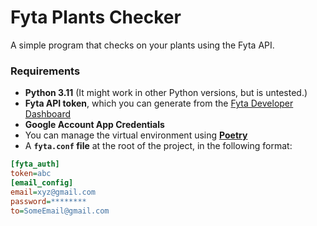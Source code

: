 # Fyta Plants Checker
A simple program that checks on your plants using the Fyta API.

### Requirements
- **Python 3.11** (It might work in other Python versions, but is untested.)
- **Fyta API token**, which you can generate from the [Fyta Developer Dashboard](https://web.fyta.de/)
- **Google Account App Credentials**
- You can manage the virtual environment using **[Poetry](https://python-poetry.org/)**
- A **`fyta.conf` file** at the root of the project, in the following format:
```ini
[fyta_auth]
token=abc
[email_config]
email=xyz@gmail.com
password=********
to=SomeEmail@gmail.com
```